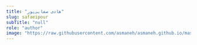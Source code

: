 ```yaml
--- 
title: "هادی صفایی‌پور" 
slug: safaeipour 
subTitle: "null" 
role: "author" 
image: "https://raw.githubusercontent.com/asmaneh/asmaneh.github.io/master/assets/img/authors/safaeipour.jpg" 
--- 
```

